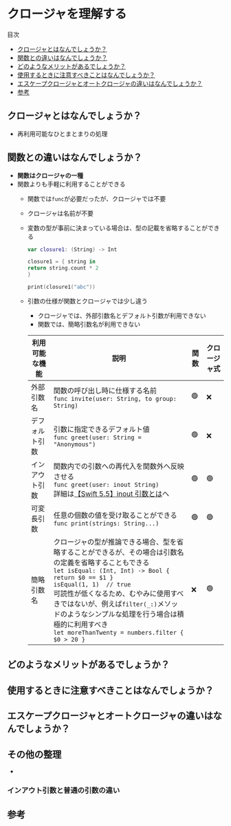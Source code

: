 # クロージャを理解する

<!-- START doctoc generated TOC please keep comment here to allow auto update -->
<!-- DON'T EDIT THIS SECTION, INSTEAD RE-RUN doctoc TO UPDATE -->
目次

- [クロージャとはなんでしょうか？](#%E3%82%AF%E3%83%AD%E3%83%BC%E3%82%B8%E3%83%A3%E3%81%A8%E3%81%AF%E3%81%AA%E3%82%93%E3%81%A7%E3%81%97%E3%82%87%E3%81%86%E3%81%8B)
- [関数との違いはなんでしょうか？](#%E9%96%A2%E6%95%B0%E3%81%A8%E3%81%AE%E9%81%95%E3%81%84%E3%81%AF%E3%81%AA%E3%82%93%E3%81%A7%E3%81%97%E3%82%87%E3%81%86%E3%81%8B)
- [どのようなメリットがあるでしょうか？](#%E3%81%A9%E3%81%AE%E3%82%88%E3%81%86%E3%81%AA%E3%83%A1%E3%83%AA%E3%83%83%E3%83%88%E3%81%8C%E3%81%82%E3%82%8B%E3%81%A7%E3%81%97%E3%82%87%E3%81%86%E3%81%8B)
- [使用するときに注意すべきことはなんでしょうか？](#%E4%BD%BF%E7%94%A8%E3%81%99%E3%82%8B%E3%81%A8%E3%81%8D%E3%81%AB%E6%B3%A8%E6%84%8F%E3%81%99%E3%81%B9%E3%81%8D%E3%81%93%E3%81%A8%E3%81%AF%E3%81%AA%E3%82%93%E3%81%A7%E3%81%97%E3%82%87%E3%81%86%E3%81%8B)
- [エスケープクロージャとオートクロージャの違いはなんでしょうか？](#%E3%82%A8%E3%82%B9%E3%82%B1%E3%83%BC%E3%83%97%E3%82%AF%E3%83%AD%E3%83%BC%E3%82%B8%E3%83%A3%E3%81%A8%E3%82%AA%E3%83%BC%E3%83%88%E3%82%AF%E3%83%AD%E3%83%BC%E3%82%B8%E3%83%A3%E3%81%AE%E9%81%95%E3%81%84%E3%81%AF%E3%81%AA%E3%82%93%E3%81%A7%E3%81%97%E3%82%87%E3%81%86%E3%81%8B)
- [参考](#%E5%8F%82%E8%80%83)

<!-- END doctoc generated TOC please keep comment here to allow auto update -->

## クロージャとはなんでしょうか？

- 再利用可能なひとまとまりの処理

## 関数との違いはなんでしょうか？

- **関数はクロージャの一種**
- 関数よりも手軽に利用することができる
  - 関数では`func`が必要だったが、クロージャでは不要
  - クロージャは名前が不要
  - 変数の型が事前に決まっている場合は、型の記載を省略することができる
  
    ```swift
    var closure1: (String) -> Int

    closure1 = { string in
    return string.count * 2
    }

    print(closure1("abc"))
    ```

  - 引数の仕様が関数とクロージャでは少し違う
    - クロージャでは、外部引数名とデフォルト引数が利用できない
    - 関数では、簡略引数名が利用できない
    
    |利用可能な機能|説明|関数|クロージャ式|
    |---|---|---|---|
    |外部引数名|関数の呼び出し時に仕様する名前<br> `func invite(user: String, to group: String)` |🟢|❌|
    |デフォルト引数|引数に指定できるデフォルト値<br> `func greet(user: String = "Anonymous")`|🟢|❌|
    |インアウト引数|関数内での引数への再代入を関数外へ反映させる<br> `func greet(user: inout String)`<br> 詳細は[【Swift 5.5】inout 引数とは](https://qiita.com/kamimi01/items/64b54264011f8ba2ddc0)へ|🟢|🟢|
    |可変長引数|任意の個数の値を受け取ることができる<br>`func print(strings: String...)`|🟢|🟢|
    |簡略引数名|クロージャの型が推論できる場合、型を省略することができるが、その場合は引数名の定義を省略することもできる<br>`let isEqual: (Int, Int) -> Bool { return $0 == $1 }`<br>`isEqual(1, 1)  // true`<br>可読性が低くなるため、むやみに使用すべきではないが、例えば`filter(_:)`メソッドのようなシンプルな処理を行う場合は積極的に利用すべき<br>`let moreThanTwenty = numbers.filter { $0 > 20 }`|❌|🟢|

## どのようなメリットがあるでしょうか？

## 使用するときに注意すべきことはなんでしょうか？

## エスケープクロージャとオートクロージャの違いはなんでしょうか？

## その他の整理

- 

### インアウト引数と普通の引数の違い

## 参考
